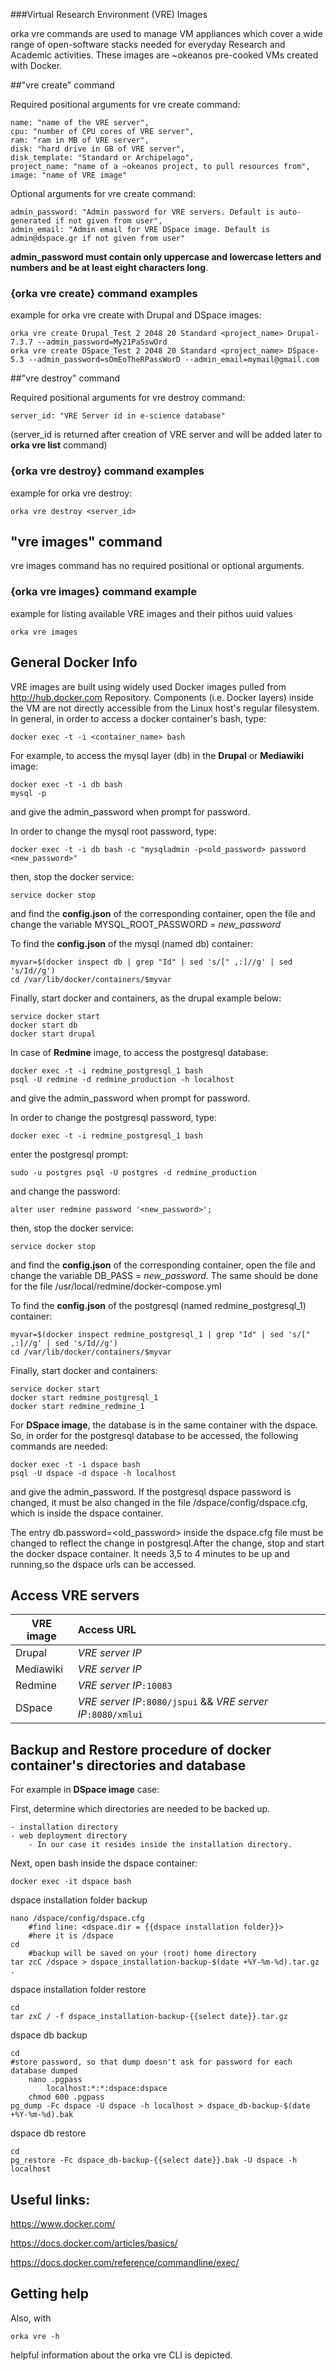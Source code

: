 ###Virtual Research Environment (VRE) Images

orka vre commands are used to manage VM appliances which cover a wide range of open-software stacks needed for everyday Research and Academic activities. These images are ~okeanos pre-cooked VMs created with Docker.

##"vre create" command

Required positional arguments for vre create command:

    name: "name of the VRE server",
    cpu: "number of CPU cores of VRE server",
    ram: "ram in MB of VRE server",
    disk: "hard drive in GB of VRE server",
    disk_template: "Standard or Archipelago",
    project_name: "name of a ~okeanos project, to pull resources from",
    image: "name of VRE image"
    
Optional arguments for vre create command:

    admin_password: "Admin password for VRE servers. Default is auto-generated if not given from user",
    admin_email: "Admin email for VRE DSpace image. Default is admin@dspace.gr if not given from user"
    
 **admin_password must contain only uppercase and lowercase letters and numbers and be at least eight characters long**.

### {orka vre create} command examples

example for orka vre create with Drupal and DSpace images:

    orka vre create Drupal_Test 2 2048 20 Standard <project_name> Drupal-7.3.7 --admin_password=My21PaSswOrd
    orka vre create DSpace_Test 2 2048 20 Standard <project_name> DSpace-5.3 --admin_password=sOmEoTheRPassWorD --admin_email=mymail@gmail.com
    
##"vre destroy" command

Required positional arguments for vre destroy command:

    server_id: "VRE Server id in e-science database"
(server_id is returned after creation of VRE server and will be added later to **orka vre list** command)

### {orka vre destroy} command examples

example for orka vre destroy:

    orka vre destroy <server_id>
    
## "vre images" command

vre images command has no required positional or optional arguments.

### {orka vre images} command example

example for listing available VRE images and their pithos uuid values

    orka vre images

## General Docker Info

VRE images are built using widely used Docker images pulled from http://hub.docker.com Repository. Components (i.e. Docker layers) inside the VM are not directly accessible from the Linux host's regular filesystem.
In general, in order to access a docker container's bash, type:

    docker exec -t -i <container_name> bash
For example, to access the mysql layer (db) in the **Drupal** or **Mediawiki** image:

    docker exec -t -i db bash
    mysql -p

and give the admin_password when prompt for password.

In order to change the mysql root password, type:

    docker exec -t -i db bash -c "mysqladmin -p<old_password> password <new_password>"
then, stop the docker service:

    service docker stop
and find the **config.json** of the corresponding container, open the file and change the variable MYSQL_ROOT_PASSWORD = *new_password*

To find the **config.json** of the mysql (named db) container:

    myvar=$(docker inspect db | grep "Id" | sed 's/[" ,:]//g' | sed 's/Id//g')
    cd /var/lib/docker/containers/$myvar

Finally, start docker and containers, as the drupal example below:

    service docker start
    docker start db
    docker start drupal
In case of **Redmine** image, to access the postgresql database:

    docker exec -t -i redmine_postgresql_1 bash
    psql -U redmine -d redmine_production -h localhost
and give the admin_password when prompt for password.

In order to change the postgresql password, type:

    docker exec -t -i redmine_postgresql_1 bash
enter the postgresql prompt:

    sudo -u postgres psql -U postgres -d redmine_production
and change the password:

    alter user redmine password '<new_password>';

then, stop the docker service:

    service docker stop
and find the **config.json** of the corresponding container, open the file and change the variable DB_PASS = *new_password*. The same should be done for the file /usr/local/redmine/docker-compose.yml

To find the **config.json** of the postgresql (named redmine_postgresql_1) container:

    myvar=$(docker inspect redmine_postgresql_1 | grep "Id" | sed 's/[" ,:]//g' | sed 's/Id//g')
    cd /var/lib/docker/containers/$myvar

Finally, start docker and containers:

    service docker start
    docker start redmine_postgresql_1
    docker start redmine_redmine_1
    
For **DSpace image**, the database is in the same container with the dspace.
So, in order for the postgresql database to be accessed, the following commands are needed:

    docker exec -t -i dspace bash
    psql -U dspace -d dspace -h localhost
    
and give the admin_password. If the postgresql dspace password is changed, it must be also changed in the file /dspace/config/dspace.cfg, which is inside the dspace container.

The entry db.password=<old_password> inside the dspace.cfg file must be changed to reflect the change in postgresql.After the change, stop and start the docker dspace container. It needs 3,5 to 4 minutes to be up and running,so the dspace urls can be accessed.

## Access VRE servers

| VRE image   | Access URL
|------------ |:---
| Drupal      | *VRE server IP*
| Mediawiki   | *VRE server IP*
| Redmine     | *VRE server IP*`:10083`
| DSpace      | *VRE server IP*`:8080/jspui` && *VRE server IP*`:8080/xmlui`

## Backup and Restore procedure of docker container's directories and database

For example in **DSpace image** case:

First, determine which directories are needed to be backed up.

    - installation directory
    - web deployment directory
        - In our case it resides inside the installation directory.

Next, open bash inside the dspace container:

    docker exec -it dspace bash

dspace installation folder backup

    nano /dspace/config/dspace.cfg
        #find line: <dspace.dir = {{dspace installation folder}}>
        #here it is /dspace
    cd
        #backup will be saved on your (root) home directory
    tar zcC /dspace > dspace_installation-backup-$(date +%Y-%m-%d).tar.gz .

dspace installation folder restore

    cd
    tar zxC / -f dspace_installation-backup-{{select date}}.tar.gz

dspace db backup

    cd
    #store password, so that dump doesn't ask for password for each database dumped
        nano .pgpass
            localhost:*:*:dspace:dspace
        chmod 600 .pgpass
    pg_dump -Fc dspace -U dspace -h localhost > dspace_db-backup-$(date +%Y-%m-%d).bak

dspace db restore

    cd 
    pg_restore -Fc dspace_db-backup-{{select date}}.bak -U dspace -h localhost

## Useful links:

https://www.docker.com/

https://docs.docker.com/articles/basics/

https://docs.docker.com/reference/commandline/exec/

## Getting help

Also, with

    orka vre -h

helpful information about the orka vre CLI is depicted.
